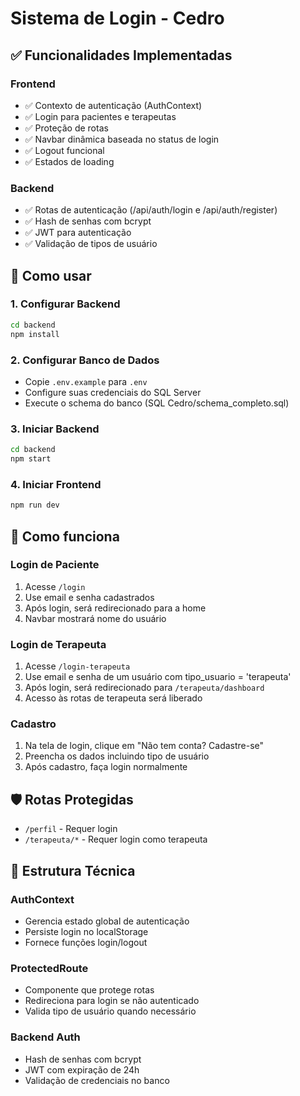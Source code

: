 # Sistema de Login - Cedro

## ✅ Funcionalidades Implementadas

### Frontend
- ✅ Contexto de autenticação (AuthContext)
- ✅ Login para pacientes e terapeutas
- ✅ Proteção de rotas
- ✅ Navbar dinâmica baseada no status de login
- ✅ Logout funcional
- ✅ Estados de loading

### Backend
- ✅ Rotas de autenticação (/api/auth/login e /api/auth/register)
- ✅ Hash de senhas com bcrypt
- ✅ JWT para autenticação
- ✅ Validação de tipos de usuário

## 🚀 Como usar

### 1. Configurar Backend
```bash
cd backend
npm install
```

### 2. Configurar Banco de Dados
- Copie `.env.example` para `.env`
- Configure suas credenciais do SQL Server
- Execute o schema do banco (SQL Cedro/schema_completo.sql)

### 3. Iniciar Backend
```bash
cd backend
npm start
```

### 4. Iniciar Frontend
```bash
npm run dev
```

## 🔐 Como funciona

### Login de Paciente
1. Acesse `/login`
2. Use email e senha cadastrados
3. Após login, será redirecionado para a home
4. Navbar mostrará nome do usuário

### Login de Terapeuta
1. Acesse `/login-terapeuta`
2. Use email e senha de um usuário com tipo_usuario = 'terapeuta'
3. Após login, será redirecionado para `/terapeuta/dashboard`
4. Acesso às rotas de terapeuta será liberado

### Cadastro
1. Na tela de login, clique em "Não tem conta? Cadastre-se"
2. Preencha os dados incluindo tipo de usuário
3. Após cadastro, faça login normalmente

## 🛡️ Rotas Protegidas
- `/perfil` - Requer login
- `/terapeuta/*` - Requer login como terapeuta

## 🔧 Estrutura Técnica

### AuthContext
- Gerencia estado global de autenticação
- Persiste login no localStorage
- Fornece funções login/logout

### ProtectedRoute
- Componente que protege rotas
- Redireciona para login se não autenticado
- Valida tipo de usuário quando necessário

### Backend Auth
- Hash de senhas com bcrypt
- JWT com expiração de 24h
- Validação de credenciais no banco